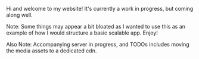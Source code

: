 Hi and welcome to my website! It's currently a work in progress, but coming along well.

Note: Some things may appear a bit bloated as I wanted to use this as an example of how I would structure a basic scalable app. Enjoy!

Also Note: Accompanying server in progress, and TODOs includes moving the media assets to a dedicated cdn.
